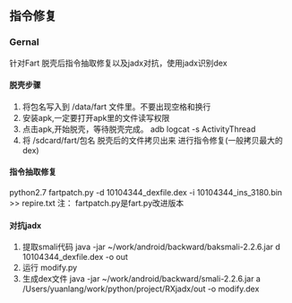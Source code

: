 ## 指令修复

### Gernal
针对Fart 脱壳后指令抽取修复以及jadx对抗，使用jadx识别dex

#### 脱壳步骤
1. 将包名写入到 /data/fart 文件里。不要出现空格和换行
2. 安装apk,一定要打开apk里的文件读写权限
3. 点击apk,开始脱壳，等待脱壳完成。 adb logcat -s ActivityThread
4. 将 /sdcard/fart/包名 脱壳后的文件拷贝出来 进行指令修复(一般拷贝最大的dex)

#### 指令抽取修复
python2.7 fartpatch.py -d 10104344_dexfile.dex -i 10104344_ins_3180.bin >> repire.txt
注： fartpatch.py是fart.py改进版本

#### 对抗jadx
1. 提取smali代码 java -jar ~/work/android/backward/baksmali-2.2.6.jar d 10104344_dexfile.dex -o out
2. 运行 modify.py 
3. 生成dex文件 java -jar ~/work/android/backward/smali-2.2.6.jar  a /Users/yuanlang/work/python/project/RXjadx/out -o modify.dex

